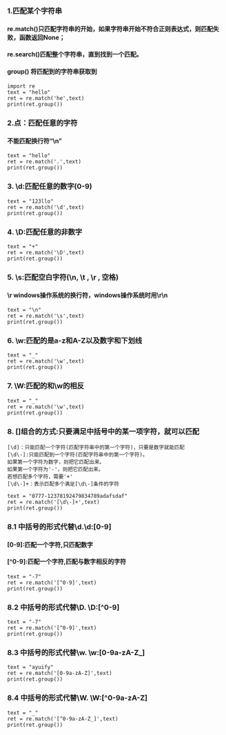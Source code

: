 ### 1.匹配某个字符串
#### re.match()只匹配字符串的开始，如果字符串开始不符合正则表达式，则匹配失败，函数返回None；
#### re.search()匹配整个字符串，直到找到一个匹配。
#### group() 将匹配到的字符串获取到
```
import re
text = "hello"
ret = re.match('he',text)
print(ret.group())
```
### 2.点：匹配任意的字符
####       不能匹配换行符“\n”
```
text = "hello"
ret = re.match('.',text)
print(ret.group())
```
### 3. \d:匹配任意的数字(0-9)
```
text = "123llo"
ret = re.match('\d',text)
print(ret.group())
```

### 4. \D:匹配任意的非数字
```
text = "+"
ret = re.match('\D',text)
print(ret.group())
```

### 5. \s:匹配空白字符(\n, \t , \r , 空格)
####      \r windows操作系统的换行符，windows操作系统时用\r\n
```
text = "\n"
ret = re.match('\s',text)
print(ret.group())
```

### 6. \w:匹配的是a-z和A-Z以及数字和下划线
```
text = "_"
ret = re.match('\w',text)
print(ret.group())
```
### 7. \W:匹配的和\w的相反
```
text = "_"
ret = re.match('\w',text)
print(ret.group())
```
### 8. []组合的方式:只要满足中括号中的某一项字符，就可以匹配
```
[\d]：只能匹配一个字符(匹配字符串中的第一个字符)，只要是数字就能匹配
[\d\-]:只能匹配到一个字符(匹配字符串中的第一个字符)。
如果第一个字符为数字，则把它匹配出来。
如果第一个字符为'-'，则把它匹配出来。
若想匹配多个字符，需要'+'
[\d\-]+：表示匹配多个满足[\d\-]条件的字符
```
```
text = "0777-12378192479834789adafsdaf"
ret = re.match('[\d\-]+',text)
print(ret.group())
```
### 8.1 中括号的形式代替\d.\d:[0-9]
####     [0-9]:匹配一个字符,只匹配数字
####     [^0-9]:匹配一个字符,匹配与数字相反的字符
```
text = "-7"
ret = re.match('[^0-9]',text)
print(ret.group())
```
### 8.2 中括号的形式代替\D. \D:[^0-9]
```
text = "-7"
ret = re.match('[^0-9]',text)
print(ret.group())
```

### 8.3 中括号的形式代替\w. \w:[0-9a-zA-Z_]
```
text = "ayuify"
ret = re.match('[0-9a-zA-Z]',text)
print(ret.group())
```
### 8.4 中括号的形式代替\W. \W:[^0-9a-zA-Z]
```
text = "_"
ret = re.match('[^0-9a-zA-Z_]',text)
print(ret.group())
```
